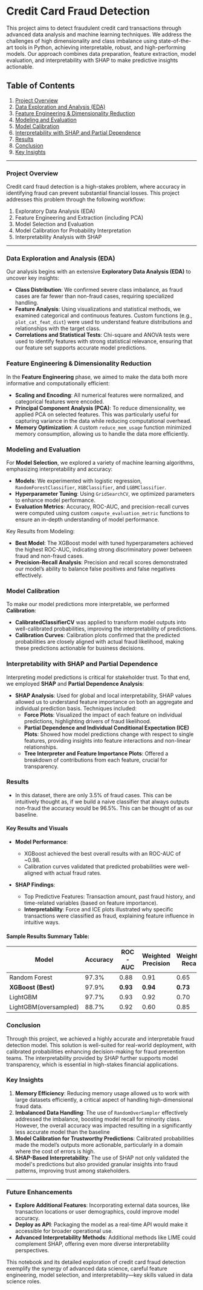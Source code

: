 # Credit Card Fraud Detection

This project aims to detect fraudulent credit card transactions through advanced data analysis and machine learning techniques. We address the challenges of high dimensionality and class imbalance using state-of-the-art tools in Python, achieving interpretable, robust, and high-performing models. Our approach combines data preparation, feature extraction, model evaluation, and interpretability with SHAP to make predictive insights actionable.

## Table of Contents
1. [Project Overview](#project-overview)
2. [Data Exploration and Analysis (EDA)](#data-exploration-and-analysis-eda)
3. [Feature Engineering & Dimensionality Reduction](#feature-engineering--dimensionality-reduction)
4. [Modeling and Evaluation](#modeling-and-evaluation)
5. [Model Calibration](#model-calibration)
6. [Interpretability with SHAP and Partial Dependence](#interpretability-with-shap-and-partial-dependence)
7. [Results](#results)
8. [Conclusion](#conclusion)
9. [Key Insights](#key-insights)

---

### Project Overview

Credit card fraud detection is a high-stakes problem, where accuracy in identifying fraud can prevent substantial financial losses. This project addresses this problem through the following workflow:
1. Exploratory Data Analysis (EDA)
2. Feature Engineering and Extraction (including PCA)
3. Model Selection and Evaluation
4. Model Calibration for Probability Interpretation
5. Interpretability Analysis with SHAP

---

### Data Exploration and Analysis (EDA)

Our analysis begins with an extensive **Exploratory Data Analysis (EDA)** to uncover key insights:
- **Class Distribution**: We confirmed severe class imbalance, as fraud cases are far fewer than non-fraud cases, requiring specialized handling.
- **Feature Analysis**: Using visualizations and statistical methods, we examined categorical and continuous features. Custom functions (e.g., `plot_cat_feat_dist`) were used to understand feature distributions and relationships with the target class.
- **Correlations and Statistical Tests**: Chi-square and ANOVA tests were used to identify features with strong statistical relevance, ensuring that our feature set supports accurate model predictions.

### Feature Engineering & Dimensionality Reduction

In the **Feature Engineering** phase, we aimed to make the data both more informative and computationally efficient:
- **Scaling and Encoding**: All numerical features were normalized, and categorical features were encoded.
- **Principal Component Analysis (PCA)**: To reduce dimensionality, we applied PCA on selected features. This was particularly useful for capturing variance in the data while reducing computational overhead.
- **Memory Optimization**: A custom `reduce_mem_usage` function minimized memory consumption, allowing us to handle the data more efficiently.

### Modeling and Evaluation

For **Model Selection**, we explored a variety of machine learning algorithms, emphasizing interpretability and accuracy:
- **Models**: We experimented with logistic regression, `RandomForestClassifier`, `XGBClassifier`, and `LGBMClassifier`.
- **Hyperparameter Tuning**: Using `GridSearchCV`, we optimized parameters to enhance model performance.
- **Evaluation Metrics**: Accuracy, ROC-AUC, and precision-recall curves were computed using custom `compute_evaluation_metric` functions to ensure an in-depth understanding of model performance.
  
Key Results from Modeling:
- **Best Model**: The XGBoost model with tuned hyperparameters achieved the highest ROC-AUC, indicating strong discriminatory power between fraud and non-fraud cases.
- **Precision-Recall Analysis**: Precision and recall scores demonstrated our model’s ability to balance false positives and false negatives effectively.

### Model Calibration

To make our model predictions more interpretable, we performed **Calibration**:
- **CalibratedClassifierCV** was applied to transform model outputs into well-calibrated probabilities, improving the interpretability of predictions.
- **Calibration Curves**: Calibration plots confirmed that the predicted probabilities are closely aligned with actual fraud likelihood, making these predictions actionable for business decisions.

### Interpretability with SHAP and Partial Dependence

Interpreting model predictions is critical for stakeholder trust. To that end, we employed **SHAP** and **Partial Dependence Analysis**:
- **SHAP Analysis**: Used for global and local interpretability, SHAP values allowed us to understand feature importance on both an aggregate and individual prediction basis. Techniques included:
  - **Force Plots**: Visualized the impact of each feature on individual predictions, highlighting drivers of fraud likelihood.
  - **Partial Dependence and Individual Conditional Expectation (ICE) Plots**: Showed how model predictions change with respect to single features, providing insights into feature interactions and non-linear relationships.
  - **Tree Interpreter and Feature Importance Plots**: Offered a breakdown of contributions from each feature, crucial for transparency.

### Results
- In this dataset, there are only 3.5% of fraud cases. This can be intuitively thought as, if we build a naive classifier that always outputs non-fraud the accuracy would be 96.5%. This can be thought of as our baseline.
#### Key Results and Visuals
- **Model Performance**:
  - XGBoost achieved the best overall results with an ROC-AUC of ~0.98.
  - Calibration curves validated that predicted probabilities were well-aligned with actual fraud rates.
  
- **SHAP Findings**:
  - Top Predictive Features: Transaction amount, past fraud history, and time-related variables (based on feature importance).
  - **Interpretability**: Force and ICE plots illustrated why specific transactions were classified as fraud, explaining feature influence in intuitive ways.

#### Sample Results Summary Table:
| Model                | Accuracy | ROC-AUC | Weighted Precision | Weighted Recall |
|----------------------|----------|---------|--------------------|-----------------|
| Random Forest        | 97.3%    | 0.88    | 0.91               |          0.65   |
| **XGBoost (Best)**   | 97.9%    | **0.93**| **0.94**           |         **0.73**|
| LightGBM             | 97.7%    | 0.93    | 0.92               |          0.70   |
| LightGBM(oversampled)| 88.7%    | 0.92    | 0.60               |          0.85   |

### Conclusion

Through this project, we achieved a highly accurate and interpretable fraud detection model. This solution is well-suited for real-world deployment, with calibrated probabilities enhancing decision-making for fraud prevention teams. The interpretability provided by SHAP further supports model transparency, which is essential in high-stakes financial applications.

### Key Insights

1. **Memory Efficiency**: Reducing memory usage allowed us to work with large datasets efficiently, a critical aspect of handling high-dimensional fraud data.
2. **Imbalanced Data Handling**: The use of `RandomOverSampler` effectively addressed the imbalance, boosting model recall for minority class. However, the overall accuracy was impacted resulting in a significantly less accurate model than the baseline
3. **Model Calibration for Trustworthy Predictions**: Calibrated probabilities made the model’s outputs more actionable, particularly in a domain where the cost of errors is high.
4. **SHAP-Based Interpretability**: The use of SHAP not only validated the model's predictions but also provided granular insights into fraud patterns, improving trust among stakeholders.

---

### Future Enhancements

- **Explore Additional Features**: Incorporating external data sources, like transaction locations or user demographics, could improve model accuracy.
- **Deploy as API**: Packaging the model as a real-time API would make it accessible for broader operational use.
- **Advanced Interpretability Methods**: Additional methods like LIME could complement SHAP, offering even more diverse interpretability perspectives.

This notebook and its detailed exploration of credit card fraud detection exemplify the synergy of advanced data science, careful feature engineering, model selection, and interpretability—key skills valued in data science roles.
